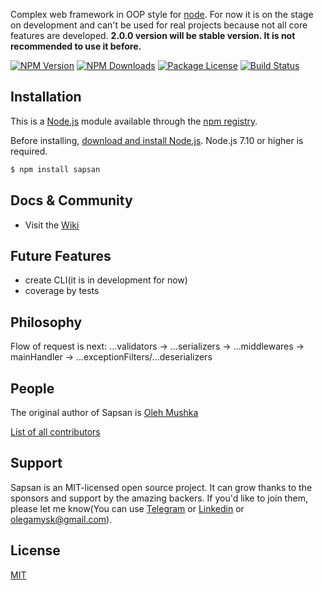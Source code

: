 Complex web framework in OOP style for [node](http://nodejs.org).
For now it is on the stage on development and can't be used for real projects because not all core features are developed.
**2.0.0 version will be stable version. It is not recommended to use it before.**

  [![NPM Version][npm-image]][npm-url]
  [![NPM Downloads][downloads-image]][downloads-url]
  [![Package License][license-image]][license-url]
  [![Build Status](build-status-image)](build-status)

## Installation

This is a [Node.js](https://nodejs.org/en/) module available through the
[npm registry](https://www.npmjs.com/).

Before installing, [download and install Node.js](https://nodejs.org/en/download/).
Node.js 7.10 or higher is required.


```bash
$ npm install sapsan
```

## Docs & Community
  * Visit the [Wiki](https://github.com/redeyeowner/sapsan/wiki)

## Future Features
  - create CLI(it is in development for now)
  - coverage by tests

## Philosophy
Flow of request is next:
...validators ->
...serializers ->
...middlewares ->
mainHandler ->
...exceptionFilters/...deserializers

## People

The original author of Sapsan is [Oleh Mushka](https://github.com/redeyeowner)


[List of all contributors](https://github.com/redeyeowner/sapsan/graphs/contributors)

## Support

Sapsan is an MIT-licensed open source project. It can grow thanks to the sponsors and support by the amazing backers. If you'd like to join them, please let me know(You can use [Telegram](https://web.telegram.org/#/im?p=@olehmushka) or [Linkedin](https://www.linkedin.com/in/oleh-mushka-b61043148/) or [olegamysk@gmail.com](olegamysk@gmail.com)).

## License

  [MIT](LICENSE)

[npm-image]: https://img.shields.io/npm/v/sapsan.svg
[npm-url]: https://npmjs.org/package/sapsan
[downloads-image]: https://img.shields.io/npm/dm/sapsan.svg
[downloads-url]: https://npmjs.org/package/sapsan
[license-image]: https://img.shields.io/npm/l/sapsan.svg
[license-url]: https://npmjs.org/package/sapsan
[build-status-image]: https://travis-ci.org/redeyeowner/sapsan.svg?branch=test/cover-common
[build-status]: https://travis-ci.org/redeyeowner/sapsan
